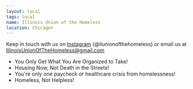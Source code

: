 ```yaml
---
layout: local
tags: local
name: Illinois Union of the Homeless
location: Chicago+
---
```

Keep in touch with us on [Instagram](https://www.instagram.com/ilunionofthehomeless/) (@ilunionofthehomeless) or email us at IllinoisUnionOfTheHomeless@gmail.com

* You Only Get What You Are Organized to Take!
* Housing Now, Not Death in the Streets!
* You're only one paycheck or healthcare crisis from homelessness!
* Homeless, Not Helpless!
